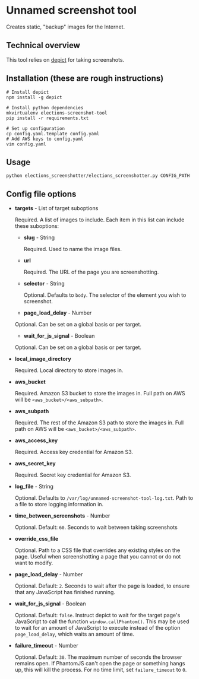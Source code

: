 # Unnamed screenshot tool

Creates static, "backup" images for the Internet.

## Technical overview

This tool relies on [depict](https://github.com/kevinschaul/depict)
for taking screenshots.

## Installation (these are rough instructions)

    # Install depict
    npm install -g depict

    # Install python dependencies
    mkvirtualenv elections-screenshot-tool
    pip install -r requirements.txt

    # Set up configuration
    cp config.yaml.template config.yaml
    # Add AWS keys to config.yaml
    vim config.yaml

## Usage

    python elections_screenshotter/elections_screenshotter.py CONFIG_PATH

## Config file options

- **targets** - List of target suboptions

  Required. A list of images to include. Each item in this list can
  include these suboptions:

    - **slug** - String

      Required. Used to name the image files.

    - **url**

      Required. The URL of the page you are screenshotting.

    - **selector** - String

      Optional. Defaults to `body`. The selector of the element you wish
      to screenshot.

    - **page_load_delay** - Number

     Optional. Can be set on a global basis or per target.

    - **wait_for_js_signal** - Boolean

     Optional. Can be set on a global basis or per target.

- **local_image_directory**

  Required. Local directory to store images in.

- **aws_bucket**

  Required. Amazon S3 bucket to store the images in. Full path on AWS
  will be `<aws_bucket>/<aws_subpath>`.

- **aws_subpath**

  Required. The rest of the Amazon S3 path to store the images in. Full
  path on AWS will be `<aws_bucket>/<aws_subpath>`.

- **aws_access_key**

  Required. Access key credential for Amazon S3.

- **aws_secret_key**

  Required. Secret key credential for Amazon S3.

- **log_file** - String

  Optional. Defaults to `/var/log/unnamed-screenshot-tool-log.txt`. Path to a file to store logging information in.

- **time_between_screenshots** - Number

  Optional. Default: `60`. Seconds to wait between taking screenshots

- **override_css_file**

  Optional. Path to a CSS file that overrides any existing styles on the
  page. Useful when screenshotting a page that you cannot or do not want
  to modify.

- **page_load_delay** - Number

  Optional. Default: `2`. Seconds to wait after the page is loaded, to
  ensure that any JavaScript has finished running.

- **wait_for_js_signal** - Boolean

  Optional. Default: `false`. Instruct depict to wait for the target
  page's JavaScript to call the function `window.callPhantom()`. This
  may be used to wait for an amount of JavaScript to execute instead of
  the option `page_load_delay`, which waits an amount of time.

- **failure_timeout** - Number

  Optional. Default: `30`. The maximum number of seconds the browser
  remains open. If PhantomJS can't open the page or something hangs up,
  this will kill the process. For no time limit, set `failure_timeout`
  to `0`.
